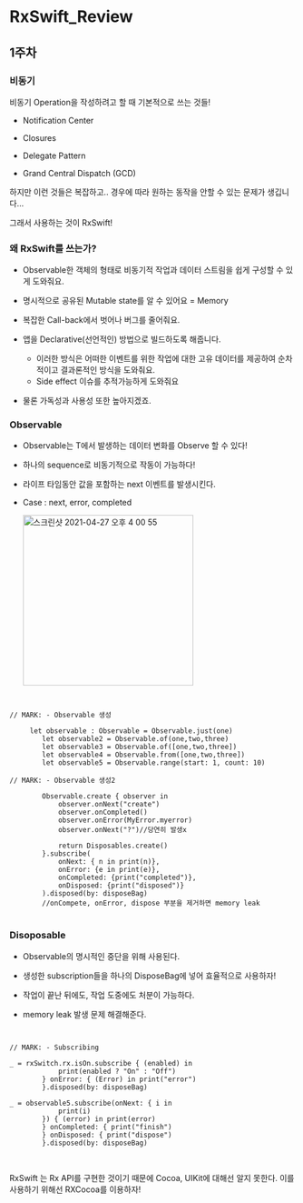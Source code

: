 # RxSwift_Review

## 1주차

### 비동기

비동기 Operation을 작성하려고 할 때 기본적으로 쓰는 것들!

- Notification Center

- Closures
- Delegate Pattern
- Grand Central Dispatch (GCD) 

하지만 이런 것들은 복잡하고.. 경우에 따라 원하는 동작을 안할 수 있는 문제가 생깁니다...

그래서 사용하는 것이 RxSwift!

### 왜 RxSwift를 쓰는가?

- Observable한 객체의 형태로 비동기적 작업과 데이터 스트림을 쉽게 구성할 수 있게 도와줘요.

- 명시적으로 공유된 Mutable state를 알 수 있어요 = Memory
- 복잡한 Call-back에서 벗어나 버그를 줄어줘요.
- 앱을 Declarative(선언적인) 방법으로 빌드하도록 해줍니다. 
   - 이러한 방식은 어떠한 이벤트를 위한 작업에 대한 고유 데이터를 제공하여 순차적이고 결과론적인 방식을 도와줘요. 
   - Side effect 이슈를 추적가능하게 도와줘요
- 물론 가독성과 사용성 또한 높아지겠죠.

### Observable

- Observable<T>는 T에서 발생하는 데이터 변화를 Observe 할 수 있다!
- 하나의 sequence로 비동기적으로 작동이 가능하다!
- 라이프 타임동안 값을 포함하는 next 이벤트를 발생시킨다.
- Case : next, error, completed 

    <img width="300" alt="스크린샷 2021-04-27 오후 4 00 55" src="https://user-images.githubusercontent.com/70695311/116199208-d31d7c00-a771-11eb-9e21-5e3ac98df20e.png">


<pre>
<code>

// MARK: - Observable 생성

     let observable : Observable<Int> = Observable<Int>.just(one)
        let observable2 = Observable.of(one,two,three)
        let observable3 = Observable.of([one,two,three])
        let observable4 = Observable.from([one,two,three])
        let observable5 = Observable<Int>.range(start: 1, count: 10)
 
// MARK: - Observable 생성2

        Observable<String>.create { observer in
            observer.onNext("create")
            observer.onCompleted()
            observer.onError(MyError.myerror)
            observer.onNext("?")//당연히 발생x
            
            return Disposables.create()
        }.subscribe(
            onNext: { n in print(n)},
            onError: {e in print(e)},
            onCompleted: {print("completed")},
            onDisposed: {print("disposed")}
        ).disposed(by: disposeBag)
        //onCompete, onError, dispose 부분을 제거하면 memory leak
</code>
</pre>

### Disoposable

- Observable의 명시적인 중단을 위해 사용된다. 
   
- 생성한 subscription들을 하나의 DisposeBag에 넣어 효율적으로 사용하자!
- 작업이 끝난 뒤에도, 작업 도중에도 처분이 가능하다. 
- memory leak 발생 문제 해결해준다.

<pre>
<code>

// MARK: - Subscribing

_ = rxSwitch.rx.isOn.subscribe { (enabled) in
            print(enabled ? "On" : "Off")
        } onError: { (Error) in print("error")
        }.disposed(by: disposeBag)
        
_ = observable5.subscribe(onNext: { i in
            print(i)
        }) { (error) in print(error)
        } onCompleted: { print("finish")
        } onDisposed: { print("dispose")
        }.disposed(by: disposeBag)

</code>
</pre>

RxSwift 는 Rx API를 구현한 것이기 때문에 Cocoa, UIKit에 대해선 알지 못한다.
이를 사용하기 위해선 RXCocoa를 이용하자!
